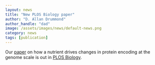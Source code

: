 ```yaml
---
layout: news
title: "New PLOS Biology paper"
author: "D. Allan Drummond"
author_handle: "dad"
image: /assets/images/news/default-news.png
category: news
tags: [publication]
---
```

Our [paper] on how a nutrient drives changes in protein encoding at the genome scale is out in [PLOS Biology].

[paper]: /papers/paper/a-nutrient-driven-trna/
[PLOS Biology]: http://www.plosbiology.org
[full text]: http://www.plosbiology.org/article/info:doi/10.1371/journal.pbio.1002015